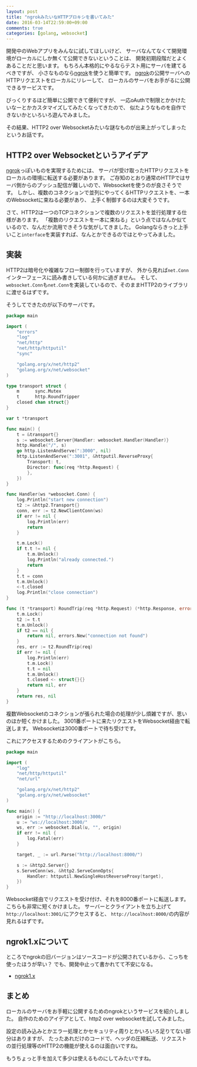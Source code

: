 ```yaml
---
layout: post
title: "ngrokみたいなHTTPプロキシを書いてみた"
date: 2016-03-14T22:59:00+09:00
comments: true
categories: [golang, websocket]
---
```


開発中のWebアプリをみんなに試してほしいけど、
サーバなんてなくて開発環境がローカルにしか無くて公開できないということは、
開発初期段階だとよくあることだと思います。
もちろん本格的にやるならテスト用にサーバを建てるべきですが、
小さなものなら[ngrok](https://ngrok.com/)を使うと簡単です。
[ngrok](https://ngrok.com/)の公開サーバへのHTTPリクエストをローカルにリレーして、
ローカルのサーバをお手がるに公開できるサービスです。

びっくりするほど簡単に公開できて便利ですが、
一応oAuthで制限とかかけたいなーとかカスタマイズしてみたくなってきたので、
似たようなものを自作できないかといろいろ遊んでみました。

その結果、HTTP2 over Websocketみたいな謎なものが出来上がってしまったというお話です。

<!-- More -->

## HTTP2 over Websocketというアイデア

[ngrok](https://ngrok.com/)っぽいものを実現するためには、
サーバが受け取ったHTTPリクエストをローカルの環境に転送する必要があります。
ご存知のとおり通常のHTTPではサーバ側からのプッシュ配信が難しいので、Websocketを使うのが良さそうです。
しかし、複数のコネクションで並列にやってくるHTTPリクエストを、一本のWebsocketに束ねる必要があり、
上手く制御するのは大変そうです。

さて、HTTP2は一つのTCPコネクションで複数のリクエストを並行処理する仕様があります。
「複数のリクエストを一本に束ねる」という点ではなんか似ているので、なんだか流用できそうな気がしてきました。
Golangならきっと上手いこと`interface`を実装すれば、なんとかできるのではとやってみました。


## 実装

HTTP2は暗号化や複雑なフロー制御を行っていますが、
外から見れば`net.Conn`インターフェースに読み書きしている何かに過ぎません。
そして、`websocket.Conn`も`net.Conn`を実装しているので、そのままHTTP2のライブラリに渡せるはずです。

そうしてできたのが以下のサーバです。

``` go server.go
package main

import (
	"errors"
	"log"
	"net/http"
	"net/http/httputil"
	"sync"

	"golang.org/x/net/http2"
	"golang.org/x/net/websocket"
)

type transport struct {
	m      sync.Mutex
	t      http.RoundTripper
	closed chan struct{}
}

var t *transport

func main() {
	t = &transport{}
	s := websocket.Server{Handler: websocket.Handler(Handler)}
	http.Handle("/", s)
	go http.ListenAndServe(":3000", nil)
	http.ListenAndServe(":3001", &httputil.ReverseProxy{
		Transport: t,
		Director: func(req *http.Request) {
		},
	})
}

func Handler(ws *websocket.Conn) {
	log.Println("start new connection")
	t2 := &http2.Transport{}
	conn, err := t2.NewClientConn(ws)
	if err != nil {
		log.Println(err)
		return
	}

	t.m.Lock()
	if t.t != nil {
		t.m.Unlock()
		log.Println("already connected.")
		return
	}
	t.t = conn
	t.m.Unlock()
	<-t.closed
	log.Println("close connection")
}

func (t *transport) RoundTrip(req *http.Request) (*http.Response, error) {
	t.m.Lock()
	t2 := t.t
	t.m.Unlock()
	if t2 == nil {
		return nil, errors.New("connection not found")
	}
	res, err := t2.RoundTrip(req)
	if err != nil {
		log.Println(err)
		t.m.Lock()
		t.t = nil
		t.m.Unlock()
		t.closed <- struct{}{}
		return nil, err
	}
	return res, nil
}
```

複数Websocketのコネクションが張られた場合の処理が少し煩雑ですが、思いのほか短くかけました。
3001番ポートに来たリクエストをWebsocket経由で転送します。
Websocketは3000番ポートで待ち受けです。

これにアクセスするためのクライアントがこちら。

``` go client.go
package main

import (
	"log"
	"net/http/httputil"
	"net/url"

	"golang.org/x/net/http2"
	"golang.org/x/net/websocket"
)

func main() {
	origin := "http://localhost:3000/"
	u := "ws://localhost:3000/"
	ws, err := websocket.Dial(u, "", origin)
	if err != nil {
		log.Fatal(err)
	}

	target, _ := url.Parse("http://localhost:8000/")

	s := &http2.Server{}
	s.ServeConn(ws, &http2.ServeConnOpts{
		Handler: httputil.NewSingleHostReverseProxy(target),
	})
}
```

Websocket経由でリクエストを受け付け、それを8000番ポートに転送します。
こちらも非常に短くかけました。
サーバーとクライアントを立ち上げて`http://localhost:3001/`にアクセスすると、
`http://localhost:8000/`の内容が見れるはずです。



## ngrok1.xについて

ところでngrokの旧バージョンはソースコードが公開されているから、こっちを使ったほうが早い？
でも、開発中止って書かれてて不安になる。

- [ngrok1.x](https://github.com/inconshreveable/ngrok)


## まとめ

ローカルのサーバをお手軽に公開するためのngrokというサービスを紹介しました。
自作のためのアイデアとして、http2 over websocketを試してみました。

設定の読み込みとかエラー処理とかセキュリティ周りとかいろいろ足りてない部分はありますが、
たったあれだけのコードで、ヘッダの圧縮転送、リクエストの並行処理等のHTTP2の機能が使えるのは面白いですね。

もうちょっと手を加えて多少は使えるものにしてみたいですね。
